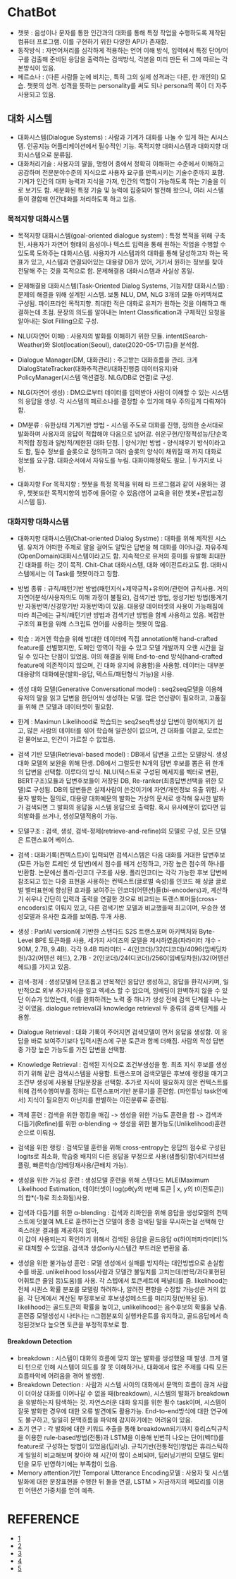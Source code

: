 # ChatBot
- 챗봇 : 음성이나 문자를 통한 인간과의 대화를 통해 특정 작업을 수행하도록 제작된 컴퓨터 프로그램. 이를 구현하기 위한 다양한 API가 존재함. 
- 동작방식 : 자연어처리를 심각하게 적용하는 언어 이해 방식, 입력에서 특정 단어/어구를 검출해 준비된 응담을 출력하는 검색방식, 각본을 미리 만든 뒤 그에 따르는 각본방식이 있음.
- 페르소나 : (다른 사람들 눈에 비치는, 특히 그의 실제 성격과는 다른, 한 개인의) 모습. 챗봇의 성격. 성격을 뜻하는 personality를 써도 되나 persona의 쪽이 더 자주 사용되고 있음.

## 대화 시스템
- 대화시스템(Dialogue Systems) : 사람과 기계가 대화를 나눌 수 있게 하는 AI시스템. 인공지능 어플리케이션에서 필수적인 기능. 목적지향 대화시스템과 대화지향 대화시스템으로 분류됨.
- 대화처리기술 : 사용자의 말을, 명령어 중에서 정확히 이해하는 수준에서 이해하고 공감하며 전문분야수준의 지식으로 사용자 요구를 만족시키는 기술수준까지 포함. 기계가 인간의 대화 능력과 지식을 가져, 
  인간의 역할이 가능하도록 하는 기술을 이로 보기도 함. 세분화된 특정 기술 및 능력에 집중되어 발전해 왔으나, 여러 시스템들이 결합해 인간대화를 처리하도록 하고 있음. 

### 목적지향 대화시스템
- 목적지향 대화시스템(goal-oriented dialogue system) : 특정 목적을 위해 구축된, 사용자가 자연어 형태의 음성이나 텍스트 입력을 통해 원하는 작업을 수행할 수 있도록 도와주는 대화시스템. 
  사용자가 시스템과의 대화를 통해 달성하고자 하는 목표가 있고, 시스템과 연결되어있는 대용량 DB가 있어, 거기서 원하는 정보를 찾아 전달해 주는 것을 목적으로 함. 문제해결용 대화시스템과 사실상 동일.

- 문제해결용 대화시스템(Task-Oriented Dialog Systems, 기능지향 대화시스템) : 문제의 해결을 위해 설계된 시스템. 보통 NLU, DM, NLG 3개의 모듈 아키텍쳐로 구성됨. 파이프라인 목적지향.
  최대한 적은 대화로 유저가 원하는 것을 이해하고 해결하는데 초점. 문장의 의도를 알아내는 Intent Classification과 구체적인 요청을 알아내는 Slot Filling으로 구성.  
- NLU(자연어 이해) : 사용자의 발화를 이해하기 위한 모듈. intent(Search-Weather)와 Slot(location(Seoul), date(2020-05-17)등)을 분석함.
- Dialogue Manager(DM, 대화관리) : 주고받는 대화흐름을 관리. 크게 DialogStateTracker(대화추적관리/대화진행중 데이터유지)와 PolicyManager(시스템 액션결정. NLG/DB로 연결)로 구성.
- NLG(자연어 생성) : DM으로부터 데이터를 입력받아 사람이 이해할 수 있는 시스템의 응답을 생성. 각 시스템의 페르소나를 결정할 수 있기에 매우 주의깊게 다뤄져야 함.

- DM분류 : 유한상태 기계기반 방법 - 시스템 주도로 대화를 진행, 정의한 순서대로 발화하며 사용자의 응답이 적합해야 다음으로 넘어감. 쉬운구현/안정적성능/단순목적적합 장점과 일방적/제한된 대화 단점. |
  양식기반 방법 - 양식채우기 방식이라고도 함, 필수 정보를 슬롯으로 정의하고 여러 슬롯의 양식이 채워질 때 까지 대화로 정보를 요구함. 대화순서에서 자유도를 누림. 대화이해정확도 필요. | 두가지로 나뉨. 

- 대화지향 For 목적지향 : 챗봇을 특정 목적을 위해 타 프로그램과 같이 사용하는 경우, 챗봇또한 목적지향의 범주에 들어갈 수 있음(영어 교육을 위한 챗봇+문법교정 시스템 등).

### 대화지향 대화시스템
- 대화지향 대화시스템(Chat-oriented Dialog Systme) : 대화를 위해 제작된 시스템. 유저가 어떠한 주제로 말을 걸어도 알맞은 답변을 해 대화를 이어나감. 자유주제(OpenDomain)대화시스템이라고도 함.
  지속적으로 유저의 흥미를 유발해 최대한 긴 대화를 하는 것이 목적. Chit-Chat 대화시스템, 대화 에이전트라고도 함. 대화시스템에서는 이 Task를 챗봇이라고 칭함.
- 방법 종류 : 규칙/패턴기반 방법(패턴지식+제약규칙+유의어/관련어 규칙사용. 거의 자연어분석/사용자의도 이해 과정이 불필요), 검색기반 방법, 생성기반 방법(통계기반 자동번역/신경망기반 자동번역)이 있음. 
  대용량 데이터셋의 사용이 가능해짐에 따라 최근에는 규칙/패턴기반 방법과 검색기반 방법을 함께 사용하고 있음. 복잡한 구조의 표현을 위해 스크립트 언어를 사용하는 챗봇이 많음.
- 학습 : 과거엔 학습을 위해 방대한 데이터에 직접 annotation해 hand-crafted feature를 선별했지만, 도메인 영역이 작을 수 있고 모델 개발까지 오랜 시간을 걸릴 수 있다는 단점이 있었음.
  이의 해결을 위해 End-to-end 방식(hand-crafted feature에 의존적이지 않으며, 긴 대화 유지에 유용함)을 사용함. 데이터는 대부분 대용량의 대화예문(발화-응답, 텍스트/패턴형식 가능)을 사용.

- 생성 대화 모델(Generative Conversational model) : seq2seq모델을 이용해 유저의 말을 읽고 답변을 한단어씩 생성하는 모델. 많은 연산량이 필요하고, 고품질을 위해 큰 모델과 데이터셋이 필요함.
- 한계 : Maximun Likelihood로 학습되는 seq2seq특성상 답변이 평이해지기 쉽고, 많은 사람의 데이터를 섞어 학습해 일관성이 없으며, 긴 대화를 이끌고, 모르는걸 물어보고, 인간이 가르칠 수 없었음.

- 검색 기반 모델(Retrieval-based model) : DB에서 답변을 고르는 모델방식. 생성 대화 모델의 보완을 위해 탄생. DB에서 그럴듯한 N개의 답변 후보를 뽑은 뒤 한개의 답변을 선택함. 이루다의 방식.
  NLU(텍스트로 구성된 메세지를 벡터로 변환, BERT구조)모듈과 답변후보들이 저장된 DB, Re-ranker(최종답변선택을 위한 모델)로 구성됨. DB의 답변들은 실제사람이 쓴것이기에 자연/개인정보 유출 위험.
  사용자 발화는 질의로, 대용량 대화예문의 발화는 가상의 문서로 생각해 유사한 발화가 검색되면 그 발화의 응답을 시스템 응답으로 출력함. 혹시 유사예문이 없다면 임의발화를 쓰거나, 생성모델적용이 가능.

- 모델구조 : 검색, 생성, 검색-정제(retrieve-and-refine)의 모델로 구성, 모든 모델은 트랜스포어 베이스.
- 검색 : 대화기록(컨텍스트)이 입력되면 검색시스템은 다음 대화를 거대한 답변후보(모든 가능한 트레인 셋 답변)에서 점수를 매겨 선정하고, 가장 높은 점수의 하나를 반환함. 논문에선 폴리-인코더 구조를 사용.
  폴리인코더는 각각 가능한 후보 답변에 참조되고 있는 다중 표현을 사용하는 컨텍스트(글로벌 속성)를 인코드 해 싱글 글로벌 벨터표현에 향상된 효과를 보여주는 인코더(어텐션)들(bi-encoders)과,
  계산하기 쉬우나 간단히 입력과 출력을 연결한 것으로 비교되는 트랜스포머들(cross-encoders)로 이뤄지 있고, 다른 검색기반 모델과 비교했을때 최고이며, 우승한 생성모델과 유사한 효과를 보여줌. 두개 사용.
- 생성 : ParlAI version에 기반한 스탠다드 S2S 트랜스포머 아키텍처와 Byte-Level BPE 토큰화를 사용, 세가지 사이즈의 모델을 제시하였음(파라미터 개수 - 90M, 2.7B, 9.4B).
  각각 9.4B 파라미터 - 4(인코더)/32(디코더)/4096(임베딩차원)/32(어텐션 헤드), 2.7B - 2(인코더)/24(디코더)/2560(임베딩차원)/32(어텐션 헤드)를 가지고 있음.
- 검색-정제 : 생성모델에 단조롭고 반복적인 응답만 생성하고, 응답을 환각시키며, 일반적으로 외부 추가지식을 일고 엑세스 할 수 없으며, 임베딩이 완벽하지 않을 수 있단 이슈가 있었는데,
  이를 완화하려는 노력 중 하나가 생성 전에 검색 단계를 나누는 것 이였음. dialogue retrieval과 knowledge retrieval 두 종류의 검색 단계를 사용함.
- Dialogue Retrieval : 대화 기록이 주어지면 검색모델이 먼저 응답을 생성함. 이 응답을 바로 보여주기보다 입력시퀀스에 구분 토큰과 함께 더해짐. 사람의 작성 답변 중 가장 높은 가능도를 가진 답변을 선택함.
- Knowledge Retrieval : 검색된 지식으로 조건부생성을 함. 최초 지식 후보를 생성하기 위해 같은 검색시스템을 사용함. 트랜스포머 검색모델은 후보에 랭킹을 매기고 조건부 생성에 사용될 단일문장을 선택함. 
  추가로 지식이 필요하지 않은 컨텍스트를 위해 검색수행여부를 정하는 트랜스포머기반 분류기를 훈련함. (파인튜닝 task안에서) 지식이 필요한지 아닌지를 판별하는 이진분류로 훈련됨.

- 객체 훈련 : 검색을 위한 랭킹을 매김 -> 생성을 위한 가능도 훈련을 함 -> 검색과 다듬기(Refine)를 위한 α-blending -> 생성을 위한 불가능도(Unlikelihood)훈련 순으로 이뤄짐.
- 검색을 위한 랭킹 : 검색모델 훈련을 위해 cross-entropy는 응답의 점수로 구성된 logits로 최소화, 학습중 배치의 다른 응답을 부정으로 사용(샘플링)함(네거티브샘플링, 빠른학습/임베딩재사용/큰배치 가능).
- 생성을 위한 가능성 훈련 : 생성모델 훈련을 위해 스탠다드 MLE(Maximum Likelihood Estimation, 데이터셋이 log(pθ(y의 t번째 토큰 | x, y의 t이전토큰))의 합*(-1)로 최소화됨)사용. 
- 검색과 다듬기를 위한 α-blending : 검색과 리파인을 위해 응답을 생성모델의 컨텍스트에 덧붙여 MLE로 훈련하는건 모델이 종종 검색된 말을 무시하는걸 선택해 만족스러운 결과를 제공하지 않아,  
  이 값이 사용되는지 확인하기 위해서 검색된 응답을 골드응답 α(하이퍼파라미터)%로 대체할 수 있었음. 검색과 생성only시스템간 부드러운 변환을 줌. 
- 생성을 위한 불가능성 훈련 : 모델 생성에서 실패를 방지하는 대안방법으로 손실함수를 바꿈. unlikelihood loss(사람과 모델간 불일치를 고치는데(반복/과다표현된 어휘토큰 줄임 등)도움)를 사용.
  각 스텝에서 토큰세트에 페널티를 줌. likelihood는 전체 시퀀스 확률 분포를 모델링 하려하나, 알려진 편향을 수정할 가능성은 거의 없음. 각 단계에서 계산된 부정후보로 후보생성메소드를 미리지정(반복된 등).
  likelihood는 골드토큰의 확률을 높이고, unlikelihood는 음수후보의 확룰을 낮춤. 훈련중 모델생성시 나타나는 n그램분포의 실행카운트를 유지하고, 골드응답에서 측정된것보다 높으면 토큰을 부정적후보로 함. 

#### Breakdown Detection
- breakdown : 시스템이 대화의 흐름에 맞지 않는 발화를 생성했을 때 발생. 크게 멀티 턴으로 인해 시스템이 의도를 잘 못 이해하거나, 대화에서 많은 주제를 다뤄 모든 흐름파악에 어려움을 겪어 발생함.
- Breakdown Detection : 사람과 시스템 사이의 대화에서 문맥의 흐름이 끊겨 사람이 더이상 대화를 이어나갈 수 없을 때(breakdown), 시스템의 발화가 breakdown을 유발하는지 탐색하는 것. 
  자연스러운 대화 유지를 위한 필수 task이며, 시스템이 잘못 발화한 경우에 대한 오류 발견에도 활용가능. End-to-end방식에 대한 연구에도 불구하고, 일일히 문맥흐름을 파악해 감지하기에는 어려움이 있음.
- 초기 연구 : 각 발화에 대한 키워드 추출을 통해 breakdown되기까지 휴리스틱규칙을 이용한 rule-based방법(전통)과 LSTM을 이용해 빈번히 나오는 단어(벡터)를 feature로 구성하는 방법이 있었음(딥러닝). 
  규칙기반(전통적인)방법은 휴리스틱하게 일일히 비교해보며 찾아야 해 시간이 많이 소비되며, 딥러닝기반의 모델도 멀티 턴을 모두 반영하기에는 부족함이 있음.
- Memory attention기반 Temporal Utterance Encoding모델 : 사용자 및 시스템 발화에 대한 문장표현을 수행한 뒤 둘을 연결, LSTM > 지금까지의 메모리를 이용힌 어텐션 가중치를 얻어 예측.



















# REFERENCE
- [1](https://ettrends.etri.re.kr/ettrends/178/0905178006/34-4_55-64.pdf)
- [2](https://jiho-ml.com/weekly-nlp-31/)
- [3](https://www.koreascience.or.kr/article/CFKO201832073078524.pdf)
- [4](https://www.koreascience.or.kr/article/JAKO201734963782120.pdf)
- [5](https://arxiv.org/pdf/2004.13637v2.pdf)
